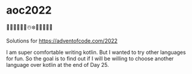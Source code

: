 # aoc2022
🎄🌟🎄🌟🎄🎅☃️❄️🎄🌟🎄🌟🎄

Solutions for https://adventofcode.com/2022

I am super comfortable writing kotlin. But I wanted to try other languages for fun.
So the goal is to find out if I will be willing to choose another language over kotlin at the end of Day 25.
